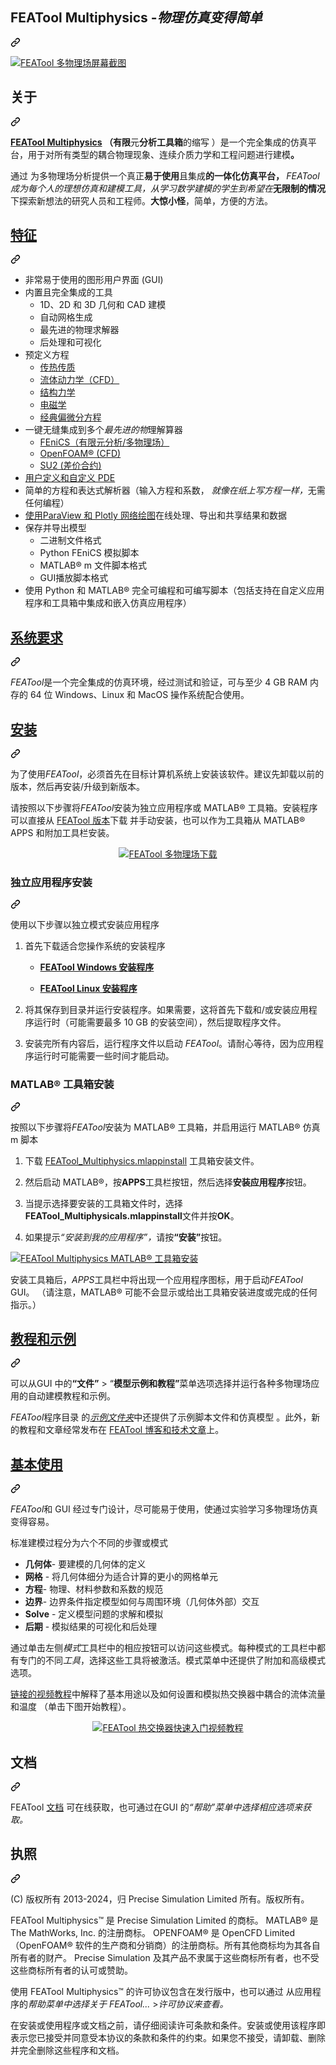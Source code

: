 <div class="Box-sc-g0xbh4-0 bJMeLZ js-snippet-clipboard-copy-unpositioned" data-hpc="true"><article class="markdown-body entry-content container-lg" itemprop="text"><div class="markdown-heading" dir="auto"><h1 tabindex="-1" class="heading-element" dir="auto"><font style="vertical-align: inherit;"><font style="vertical-align: inherit;">FEATool Multiphysics -</font></font><em><font style="vertical-align: inherit;"><font style="vertical-align: inherit;">物理仿真变得简单</font></font></em></h1><a id="user-content-featool-multiphysics---physics-simulation-made-easy" class="anchor" aria-label="永久链接：FEATool Multiphysics - 物理模拟变得简单" href="#featool-multiphysics---physics-simulation-made-easy"><svg class="octicon octicon-link" viewBox="0 0 16 16" version="1.1" width="16" height="16" aria-hidden="true"><path d="m7.775 3.275 1.25-1.25a3.5 3.5 0 1 1 4.95 4.95l-2.5 2.5a3.5 3.5 0 0 1-4.95 0 .751.751 0 0 1 .018-1.042.751.751 0 0 1 1.042-.018 1.998 1.998 0 0 0 2.83 0l2.5-2.5a2.002 2.002 0 0 0-2.83-2.83l-1.25 1.25a.751.751 0 0 1-1.042-.018.751.751 0 0 1-.018-1.042Zm-4.69 9.64a1.998 1.998 0 0 0 2.83 0l1.25-1.25a.751.751 0 0 1 1.042.018.751.751 0 0 1 .018 1.042l-1.25 1.25a3.5 3.5 0 1 1-4.95-4.95l2.5-2.5a3.5 3.5 0 0 1 4.95 0 .751.751 0 0 1-.018 1.042.751.751 0 0 1-1.042.018 1.998 1.998 0 0 0-2.83 0l-2.5 2.5a1.998 1.998 0 0 0 0 2.83Z"></path></svg></a></div>
<p dir="auto"><a target="_blank" rel="noopener noreferrer" href="/precise-simulation/featool-multiphysics/blob/master/screenshot.jpg"><img src="/precise-simulation/featool-multiphysics/raw/master/screenshot.jpg" alt="FEATool 多物理场屏幕截图" style="max-width: 100%;"></a></p>
<div class="markdown-heading" dir="auto"><h2 tabindex="-1" class="heading-element" dir="auto"><font style="vertical-align: inherit;"><font style="vertical-align: inherit;">关于</font></font></h2><a id="user-content-about" class="anchor" aria-label="永久链接：关于" href="#about"><svg class="octicon octicon-link" viewBox="0 0 16 16" version="1.1" width="16" height="16" aria-hidden="true"><path d="m7.775 3.275 1.25-1.25a3.5 3.5 0 1 1 4.95 4.95l-2.5 2.5a3.5 3.5 0 0 1-4.95 0 .751.751 0 0 1 .018-1.042.751.751 0 0 1 1.042-.018 1.998 1.998 0 0 0 2.83 0l2.5-2.5a2.002 2.002 0 0 0-2.83-2.83l-1.25 1.25a.751.751 0 0 1-1.042-.018.751.751 0 0 1-.018-1.042Zm-4.69 9.64a1.998 1.998 0 0 0 2.83 0l1.25-1.25a.751.751 0 0 1 1.042.018.751.751 0 0 1 .018 1.042l-1.25 1.25a3.5 3.5 0 1 1-4.95-4.95l2.5-2.5a3.5 3.5 0 0 1 4.95 0 .751.751 0 0 1-.018 1.042.751.751 0 0 1-1.042.018 1.998 1.998 0 0 0-2.83 0l-2.5 2.5a1.998 1.998 0 0 0 0 2.83Z"></path></svg></a></div>
<p dir="auto"><a href="https://www.featool.com" rel="nofollow"><strong><font style="vertical-align: inherit;"><font style="vertical-align: inherit;">FEATool Multiphysics</font></font></strong></a><font style="vertical-align: inherit;"></font><b><font style="vertical-align: inherit;"><font style="vertical-align: inherit;"> （有限</font></font></b><font style="vertical-align: inherit;"><font style="vertical-align: inherit;">元</font></font><b><font style="vertical-align: inherit;"><font style="vertical-align: inherit;">分析</font></font></b><font style="vertical-align: inherit;"></font><b><font style="vertical-align: inherit;"><font style="vertical-align: inherit;">工具箱</font></font></b><font style="vertical-align: inherit;"><font style="vertical-align: inherit;">的</font><font style="vertical-align: inherit;">缩写
</font><font style="vertical-align: inherit;">）是一个完全集成的仿真平台，用于对所有类型的耦合物理现象、连续介质力学和工程问题进行</font><font style="vertical-align: inherit;">建模</font></font><b><font style="vertical-align: inherit;"><font style="vertical-align: inherit;">。</font></font></b><font style="vertical-align: inherit;"></font></p>
<p dir="auto"><font style="vertical-align: inherit;"><font style="vertical-align: inherit;">通过</font><font style="vertical-align: inherit;">
为多物理场分析提供一个真正</font></font><strong><font style="vertical-align: inherit;"><font style="vertical-align: inherit;">易于使用</font></font></strong><font style="vertical-align: inherit;"><font style="vertical-align: inherit;">且集成</font></font><strong><font style="vertical-align: inherit;"><font style="vertical-align: inherit;">的一体化仿真平台， </font></font></strong><font style="vertical-align: inherit;"></font><em><font style="vertical-align: inherit;"><font style="vertical-align: inherit;">FEATool成为每个人的理想仿真和建模工具，从学习数学建模的学生到希望在</font></font></em><font style="vertical-align: inherit;"></font><strong><font style="vertical-align: inherit;"><font style="vertical-align: inherit;">无限制的情况</font></font></strong><font style="vertical-align: inherit;"><font style="vertical-align: inherit;">下探索新想法的研究人员和工程师。</font><strong><font style="vertical-align: inherit;">大惊小怪</font></strong><font style="vertical-align: inherit;">，简单，方便的方法。</font></font></p>
<div class="markdown-heading" dir="auto"><h2 tabindex="-1" class="heading-element" dir="auto"><a href="https://www.featool.com/featool-multiphysics-features" rel="nofollow"><font style="vertical-align: inherit;"><font style="vertical-align: inherit;">特征</font></font></a></h2><a id="user-content-features" class="anchor" aria-label="永久链接：特点" href="#features"><svg class="octicon octicon-link" viewBox="0 0 16 16" version="1.1" width="16" height="16" aria-hidden="true"><path d="m7.775 3.275 1.25-1.25a3.5 3.5 0 1 1 4.95 4.95l-2.5 2.5a3.5 3.5 0 0 1-4.95 0 .751.751 0 0 1 .018-1.042.751.751 0 0 1 1.042-.018 1.998 1.998 0 0 0 2.83 0l2.5-2.5a2.002 2.002 0 0 0-2.83-2.83l-1.25 1.25a.751.751 0 0 1-1.042-.018.751.751 0 0 1-.018-1.042Zm-4.69 9.64a1.998 1.998 0 0 0 2.83 0l1.25-1.25a.751.751 0 0 1 1.042.018.751.751 0 0 1 .018 1.042l-1.25 1.25a3.5 3.5 0 1 1-4.95-4.95l2.5-2.5a3.5 3.5 0 0 1 4.95 0 .751.751 0 0 1-.018 1.042.751.751 0 0 1-1.042.018 1.998 1.998 0 0 0-2.83 0l-2.5 2.5a1.998 1.998 0 0 0 0 2.83Z"></path></svg></a></div>
<ul dir="auto">
<li><font style="vertical-align: inherit;"><font style="vertical-align: inherit;">非常易于使用的图形用户界面 (GUI)</font></font></li>
<li><font style="vertical-align: inherit;"><font style="vertical-align: inherit;">内置且完全集成的工具
</font></font><ul dir="auto">
<li><font style="vertical-align: inherit;"><font style="vertical-align: inherit;">1D、2D 和 3D 几何和 CAD 建模</font></font></li>
<li><font style="vertical-align: inherit;"><font style="vertical-align: inherit;">自动网格生成</font></font></li>
<li><font style="vertical-align: inherit;"><font style="vertical-align: inherit;">最先进的物理求解器</font></font></li>
<li><font style="vertical-align: inherit;"><font style="vertical-align: inherit;">后处理和可视化</font></font></li>
</ul>
</li>
<li><font style="vertical-align: inherit;"><font style="vertical-align: inherit;">预定义方程
</font></font><ul dir="auto">
<li><a href="https://www.featool.com/multiphysics#heat-and-mass-transfer" rel="nofollow"><font style="vertical-align: inherit;"><font style="vertical-align: inherit;">传热传质</font></font></a></li>
<li><a href="https://www.featool.com/cfd-toolbox" rel="nofollow"><font style="vertical-align: inherit;"><font style="vertical-align: inherit;">流体动力学（CFD）</font></font></a></li>
<li><a href="https://www.featool.com/multiphysics#structural-mechanics" rel="nofollow"><font style="vertical-align: inherit;"><font style="vertical-align: inherit;">结构力学</font></font></a></li>
<li><a href="https://www.featool.com/multiphysics#electromagnetics" rel="nofollow"><font style="vertical-align: inherit;"><font style="vertical-align: inherit;">电磁学</font></font></a></li>
<li><a href="https://www.featool.com/multiphysics#partial-differential-equations" rel="nofollow"><font style="vertical-align: inherit;"><font style="vertical-align: inherit;">经典偏微分方程</font></font></a></li>
</ul>
</li>
<li><font style="vertical-align: inherit;"><font style="vertical-align: inherit;">一键无缝集成到多个</font></font><em><font style="vertical-align: inherit;"><font style="vertical-align: inherit;">最先进的物</font></font></em><font style="vertical-align: inherit;"><font style="vertical-align: inherit;">理解算器
</font></font><ul dir="auto">
<li><a href="https://www.featool.com/doc/fenics.html" rel="nofollow"><font style="vertical-align: inherit;"><font style="vertical-align: inherit;">FEniCS（有限元分析/多物理场）</font></font></a></li>
<li><a href="https://www.featool.com/doc/openfoam.html" rel="nofollow"><font style="vertical-align: inherit;"><font style="vertical-align: inherit;">OpenFOAM® (CFD)</font></font></a></li>
<li><a href="https://www.featool.com/doc/su2.html" rel="nofollow"><font style="vertical-align: inherit;"><font style="vertical-align: inherit;">SU2 (差价合约)</font></font></a></li>
</ul>
</li>
<li><a href="https://www.featool.com/doc/physics.html#phys_ce" rel="nofollow"><font style="vertical-align: inherit;"><font style="vertical-align: inherit;">用户定义和自定义 PDE</font></font></a></li>
<li><font style="vertical-align: inherit;"><font style="vertical-align: inherit;">简单的方程和表达式解析器（输入方程和系数，
</font></font><em><font style="vertical-align: inherit;"><font style="vertical-align: inherit;">就像在纸上写方程一样，</font></font></em><font style="vertical-align: inherit;"><font style="vertical-align: inherit;">无需任何编程）</font></font></li>
<li><font style="vertical-align: inherit;"><a href="https://www.featool.com/web-plots" rel="nofollow"><font style="vertical-align: inherit;">使用ParaView 和 Plotly 网络绘图</font></a><font style="vertical-align: inherit;">在线处理、导出和共享结果和数据
</font></font><a href="https://www.featool.com/web-plots" rel="nofollow"><font style="vertical-align: inherit;"></font></a></li>
<li><font style="vertical-align: inherit;"><font style="vertical-align: inherit;">保存并导出模型
</font></font><ul dir="auto">
<li><font style="vertical-align: inherit;"><font style="vertical-align: inherit;">二进制文件格式</font></font></li>
<li><font style="vertical-align: inherit;"><font style="vertical-align: inherit;">Python FEniCS 模拟脚本</font></font></li>
<li><font style="vertical-align: inherit;"><font style="vertical-align: inherit;">MATLAB® m 文件脚本格式</font></font></li>
<li><font style="vertical-align: inherit;"><font style="vertical-align: inherit;">GUI播放脚本格式</font></font></li>
</ul>
</li>
<li><font style="vertical-align: inherit;"><font style="vertical-align: inherit;">使用 Python 和 MATLAB® 完全可编程和可编写脚本（包括支持在自定义应用程序和工具箱中集成和嵌入仿真应用程序）</font></font></li>
</ul>
<div class="markdown-heading" dir="auto"><h2 tabindex="-1" class="heading-element" dir="auto"><a href="https://www.featool.com/doc/quickstart.html#prereq" rel="nofollow"><font style="vertical-align: inherit;"><font style="vertical-align: inherit;">系统要求</font></font></a></h2><a id="user-content-system-requirements" class="anchor" aria-label="永久链接：系统要求" href="#system-requirements"><svg class="octicon octicon-link" viewBox="0 0 16 16" version="1.1" width="16" height="16" aria-hidden="true"><path d="m7.775 3.275 1.25-1.25a3.5 3.5 0 1 1 4.95 4.95l-2.5 2.5a3.5 3.5 0 0 1-4.95 0 .751.751 0 0 1 .018-1.042.751.751 0 0 1 1.042-.018 1.998 1.998 0 0 0 2.83 0l2.5-2.5a2.002 2.002 0 0 0-2.83-2.83l-1.25 1.25a.751.751 0 0 1-1.042-.018.751.751 0 0 1-.018-1.042Zm-4.69 9.64a1.998 1.998 0 0 0 2.83 0l1.25-1.25a.751.751 0 0 1 1.042.018.751.751 0 0 1 .018 1.042l-1.25 1.25a3.5 3.5 0 1 1-4.95-4.95l2.5-2.5a3.5 3.5 0 0 1 4.95 0 .751.751 0 0 1-.018 1.042.751.751 0 0 1-1.042.018 1.998 1.998 0 0 0-2.83 0l-2.5 2.5a1.998 1.998 0 0 0 0 2.83Z"></path></svg></a></div>
<p dir="auto"><em><font style="vertical-align: inherit;"><font style="vertical-align: inherit;">FEATool</font></font></em><font style="vertical-align: inherit;"><font style="vertical-align: inherit;">是一个完全集成的仿真环境，经过测试和验证，可与至少 4 GB RAM 内存的 64 位 Windows、Linux 和 MacOS 操作系统配合使用。</font></font></p>
<div class="markdown-heading" dir="auto"><h2 tabindex="-1" class="heading-element" dir="auto"><a href="https://www.featool.com/doc/quickstart.html#install" rel="nofollow"><font style="vertical-align: inherit;"><font style="vertical-align: inherit;">安装</font></font></a></h2><a id="user-content-installation" class="anchor" aria-label="永久链接：安装" href="#installation"><svg class="octicon octicon-link" viewBox="0 0 16 16" version="1.1" width="16" height="16" aria-hidden="true"><path d="m7.775 3.275 1.25-1.25a3.5 3.5 0 1 1 4.95 4.95l-2.5 2.5a3.5 3.5 0 0 1-4.95 0 .751.751 0 0 1 .018-1.042.751.751 0 0 1 1.042-.018 1.998 1.998 0 0 0 2.83 0l2.5-2.5a2.002 2.002 0 0 0-2.83-2.83l-1.25 1.25a.751.751 0 0 1-1.042-.018.751.751 0 0 1-.018-1.042Zm-4.69 9.64a1.998 1.998 0 0 0 2.83 0l1.25-1.25a.751.751 0 0 1 1.042.018.751.751 0 0 1 .018 1.042l-1.25 1.25a3.5 3.5 0 1 1-4.95-4.95l2.5-2.5a3.5 3.5 0 0 1 4.95 0 .751.751 0 0 1-.018 1.042.751.751 0 0 1-1.042.018 1.998 1.998 0 0 0-2.83 0l-2.5 2.5a1.998 1.998 0 0 0 0 2.83Z"></path></svg></a></div>
<p dir="auto"><font style="vertical-align: inherit;"><font style="vertical-align: inherit;">为了使用</font></font><em><font style="vertical-align: inherit;"><font style="vertical-align: inherit;">FEATool</font></font></em><font style="vertical-align: inherit;"><font style="vertical-align: inherit;">，必须首先在目标计算机系统上安装该软件。建议先卸载以前的版本，然后再安装/升级到新版本。</font></font></p>
<p dir="auto"><font style="vertical-align: inherit;"><font style="vertical-align: inherit;">请按照以下步骤将</font></font><em><font style="vertical-align: inherit;"><font style="vertical-align: inherit;">FEATool</font></font></em><font style="vertical-align: inherit;"><font style="vertical-align: inherit;">安装为独立应用程序或 MATLAB® 工具箱。安装程序可以直接从
</font></font><a href="https://github.com/precise-simulation/featool-multiphysics/releases/latest"><font style="vertical-align: inherit;"><font style="vertical-align: inherit;">FEATool 版本</font></font></a><font style="vertical-align: inherit;"><font style="vertical-align: inherit;">下载
并手动安装，也可以作为工具箱从 MATLAB® APPS 和附加工具栏安装。</font></font></p>
<p align="center" dir="auto">
  <a href="https://www.featool.com/download" rel="nofollow">
    <img src="/precise-simulation/featool-multiphysics/raw/master/download.png" alt="FEATool 多物理场下载" style="max-width: 100%;">
  </a>
</p>
<div class="markdown-heading" dir="auto"><h3 tabindex="-1" class="heading-element" dir="auto"><font style="vertical-align: inherit;"><font style="vertical-align: inherit;">独立应用程序安装</font></font></h3><a id="user-content-stand-alone-app-installation" class="anchor" aria-label="永久链接：独立应用程序安装" href="#stand-alone-app-installation"><svg class="octicon octicon-link" viewBox="0 0 16 16" version="1.1" width="16" height="16" aria-hidden="true"><path d="m7.775 3.275 1.25-1.25a3.5 3.5 0 1 1 4.95 4.95l-2.5 2.5a3.5 3.5 0 0 1-4.95 0 .751.751 0 0 1 .018-1.042.751.751 0 0 1 1.042-.018 1.998 1.998 0 0 0 2.83 0l2.5-2.5a2.002 2.002 0 0 0-2.83-2.83l-1.25 1.25a.751.751 0 0 1-1.042-.018.751.751 0 0 1-.018-1.042Zm-4.69 9.64a1.998 1.998 0 0 0 2.83 0l1.25-1.25a.751.751 0 0 1 1.042.018.751.751 0 0 1 .018 1.042l-1.25 1.25a3.5 3.5 0 1 1-4.95-4.95l2.5-2.5a3.5 3.5 0 0 1 4.95 0 .751.751 0 0 1-.018 1.042.751.751 0 0 1-1.042.018 1.998 1.998 0 0 0-2.83 0l-2.5 2.5a1.998 1.998 0 0 0 0 2.83Z"></path></svg></a></div>
<p dir="auto"><font style="vertical-align: inherit;"><font style="vertical-align: inherit;">使用以下步骤以独立模式安装应用程序</font></font></p>
<ol dir="auto">
<li>
<p dir="auto"><font style="vertical-align: inherit;"><font style="vertical-align: inherit;">首先下载适合您操作系统的安装程序</font></font></p>
<ul dir="auto">
<li>
<p dir="auto"><a href="https://github.com/precise-simulation/featool-multiphysics/releases/latest/download/FEATool_Multiphysics_install.exe"><strong><font style="vertical-align: inherit;"><font style="vertical-align: inherit;">FEATool Windows 安装程序</font></font></strong></a></p>
</li>
<li>
<p dir="auto"><a href="https://github.com/precise-simulation/featool-multiphysics/releases/latest/download/FEATool_Multiphysics.install"><strong><font style="vertical-align: inherit;"><font style="vertical-align: inherit;">FEATool Linux 安装程序</font></font></strong></a></p>
</li>
</ul>
</li>
<li>
<p dir="auto"><font style="vertical-align: inherit;"><font style="vertical-align: inherit;">将其保存到目录并运行安装程序。如果需要，这将首先下载和/或安装应用程序运行时（可能需要最多 10 GB 的安装空间），然后提取程序文件。</font></font></p>
</li>
<li>
<p dir="auto"><font style="vertical-align: inherit;"><font style="vertical-align: inherit;">安装完所有内容后，运行程序文件以启动
</font></font><em><font style="vertical-align: inherit;"><font style="vertical-align: inherit;">FEATool</font></font></em><font style="vertical-align: inherit;"><font style="vertical-align: inherit;">。请耐心等待，因为应用程序运行时可能需要一些时间才能启动。</font></font></p>
</li>
</ol>
<div class="markdown-heading" dir="auto"><h3 tabindex="-1" class="heading-element" dir="auto"><font style="vertical-align: inherit;"><font style="vertical-align: inherit;">MATLAB® 工具箱安装</font></font></h3><a id="user-content-matlab-toolbox-installation" class="anchor" aria-label="永久链接：MATLAB® 工具箱安装" href="#matlab-toolbox-installation"><svg class="octicon octicon-link" viewBox="0 0 16 16" version="1.1" width="16" height="16" aria-hidden="true"><path d="m7.775 3.275 1.25-1.25a3.5 3.5 0 1 1 4.95 4.95l-2.5 2.5a3.5 3.5 0 0 1-4.95 0 .751.751 0 0 1 .018-1.042.751.751 0 0 1 1.042-.018 1.998 1.998 0 0 0 2.83 0l2.5-2.5a2.002 2.002 0 0 0-2.83-2.83l-1.25 1.25a.751.751 0 0 1-1.042-.018.751.751 0 0 1-.018-1.042Zm-4.69 9.64a1.998 1.998 0 0 0 2.83 0l1.25-1.25a.751.751 0 0 1 1.042.018.751.751 0 0 1 .018 1.042l-1.25 1.25a3.5 3.5 0 1 1-4.95-4.95l2.5-2.5a3.5 3.5 0 0 1 4.95 0 .751.751 0 0 1-.018 1.042.751.751 0 0 1-1.042.018 1.998 1.998 0 0 0-2.83 0l-2.5 2.5a1.998 1.998 0 0 0 0 2.83Z"></path></svg></a></div>
<p dir="auto"><font style="vertical-align: inherit;"><font style="vertical-align: inherit;">按照以下步骤将</font></font><em><font style="vertical-align: inherit;"><font style="vertical-align: inherit;">FEATool</font></font></em><font style="vertical-align: inherit;"><font style="vertical-align: inherit;">安装为 MATLAB® 工具箱，并启用运行 MATLAB® 仿真 m 脚本</font></font></p>
<ol dir="auto">
<li>
<p dir="auto"><font style="vertical-align: inherit;"><font style="vertical-align: inherit;">下载
</font></font><a href="https://github.com/precise-simulation/featool-multiphysics/releases/latest/download/FEATool_Multiphysics.mlappinstall"><font style="vertical-align: inherit;"><font style="vertical-align: inherit;">FEATool_Multiphysics.mlappinstall</font></font></a><font style="vertical-align: inherit;"><font style="vertical-align: inherit;">
工具箱安装文件。</font></font></p>
</li>
<li>
<p dir="auto"><font style="vertical-align: inherit;"><font style="vertical-align: inherit;">然后启动 MATLAB®，按</font></font><strong><font style="vertical-align: inherit;"><font style="vertical-align: inherit;">APPS</font></font></strong><font style="vertical-align: inherit;"><font style="vertical-align: inherit;">工具栏按钮，然后选择</font></font><strong><font style="vertical-align: inherit;"><font style="vertical-align: inherit;">安装应用程序</font></font></strong><font style="vertical-align: inherit;"><font style="vertical-align: inherit;">按钮。</font></font></p>
</li>
<li>
<p dir="auto"><font style="vertical-align: inherit;"><font style="vertical-align: inherit;">当提示选择要安装的工具箱文件时，选择
</font></font><strong><font style="vertical-align: inherit;"><font style="vertical-align: inherit;">FEATool_Multiphysicals.mlappinstall</font></font></strong><font style="vertical-align: inherit;"><font style="vertical-align: inherit;">文件并按</font></font><strong><font style="vertical-align: inherit;"><font style="vertical-align: inherit;">OK</font></font></strong><font style="vertical-align: inherit;"><font style="vertical-align: inherit;">。</font></font></p>
</li>
<li>
<p dir="auto"><font style="vertical-align: inherit;"><font style="vertical-align: inherit;">如果提示</font><em><font style="vertical-align: inherit;">“安装到我的应用程序”，</font></em><font style="vertical-align: inherit;">请按</font></font><strong><font style="vertical-align: inherit;"><font style="vertical-align: inherit;">“安装”</font></font></strong><font style="vertical-align: inherit;"><font style="vertical-align: inherit;">按钮。</font></font><em><font style="vertical-align: inherit;"></font></em><font style="vertical-align: inherit;"></font></p>
</li>
</ol>
<p dir="auto"><a target="_blank" rel="noopener noreferrer nofollow" href="https://camo.githubusercontent.com/49f439f47eb12ed2495225d09abd2c57946d18cb10b4ce820cdbe36ceae9103a/68747470733a2f2f7777772e666561746f6f6c2e636f6d2f646f632f666561746f6f6c2d6d756c7469706879736963732d746f6f6c626f782d696e7374616c6c6174696f6e5f35302e6a7067"><img src="https://camo.githubusercontent.com/49f439f47eb12ed2495225d09abd2c57946d18cb10b4ce820cdbe36ceae9103a/68747470733a2f2f7777772e666561746f6f6c2e636f6d2f646f632f666561746f6f6c2d6d756c7469706879736963732d746f6f6c626f782d696e7374616c6c6174696f6e5f35302e6a7067" alt="FEATool Multiphysics MATLAB® 工具箱安装" data-canonical-src="https://www.featool.com/doc/featool-multiphysics-toolbox-installation_50.jpg" style="max-width: 100%;"></a></p>
<p dir="auto"><font style="vertical-align: inherit;"><font style="vertical-align: inherit;">安装工具箱后，</font></font><em><font style="vertical-align: inherit;"><font style="vertical-align: inherit;">APPS</font></font></em><font style="vertical-align: inherit;"><font style="vertical-align: inherit;">工具栏中将出现一个应用程序图标，用于启动</font></font><em><font style="vertical-align: inherit;"><font style="vertical-align: inherit;">FEATool</font></font></em><font style="vertical-align: inherit;"><font style="vertical-align: inherit;"> GUI。 （请注意，MATLAB® 可能不会显示或给出工具箱安装进度或完成的任何指示。）</font></font></p>
<div class="markdown-heading" dir="auto"><h2 tabindex="-1" class="heading-element" dir="auto"><a href="https://www.featool.com/doc/quickstart.html#tutorials_and_examples" rel="nofollow"><font style="vertical-align: inherit;"><font style="vertical-align: inherit;">教程和示例</font></font></a></h2><a id="user-content-tutorials-and-examples" class="anchor" aria-label="永久链接：教程和示例" href="#tutorials-and-examples"><svg class="octicon octicon-link" viewBox="0 0 16 16" version="1.1" width="16" height="16" aria-hidden="true"><path d="m7.775 3.275 1.25-1.25a3.5 3.5 0 1 1 4.95 4.95l-2.5 2.5a3.5 3.5 0 0 1-4.95 0 .751.751 0 0 1 .018-1.042.751.751 0 0 1 1.042-.018 1.998 1.998 0 0 0 2.83 0l2.5-2.5a2.002 2.002 0 0 0-2.83-2.83l-1.25 1.25a.751.751 0 0 1-1.042-.018.751.751 0 0 1-.018-1.042Zm-4.69 9.64a1.998 1.998 0 0 0 2.83 0l1.25-1.25a.751.751 0 0 1 1.042.018.751.751 0 0 1 .018 1.042l-1.25 1.25a3.5 3.5 0 1 1-4.95-4.95l2.5-2.5a3.5 3.5 0 0 1 4.95 0 .751.751 0 0 1-.018 1.042.751.751 0 0 1-1.042.018 1.998 1.998 0 0 0-2.83 0l-2.5 2.5a1.998 1.998 0 0 0 0 2.83Z"></path></svg></a></div>
<p dir="auto"><font style="vertical-align: inherit;"><font style="vertical-align: inherit;">可以从GUI 中的</font></font><strong><font style="vertical-align: inherit;"><font style="vertical-align: inherit;">“文件”</font></font></strong><font style="vertical-align: inherit;"><font style="vertical-align: inherit;"> &gt; “</font></font><strong><font style="vertical-align: inherit;"><font style="vertical-align: inherit;">模型示例和教程”</font></font></strong><font style="vertical-align: inherit;"><font style="vertical-align: inherit;">菜单选项选择并运行各种多物理场应用的自动建模教程和示例。</font></font></p>
<p dir="auto"><font style="vertical-align: inherit;"><em><font style="vertical-align: inherit;">FEATool</font></em><font style="vertical-align: inherit;">程序目录
的</font></font><a href="https://github.com/precise-simulation/featool-multiphysics/tree/master/examples"><em><font style="vertical-align: inherit;"><font style="vertical-align: inherit;">示例文件夹</font></font></em></a><font style="vertical-align: inherit;"><font style="vertical-align: inherit;">中还提供了示例脚本文件和仿真模型
</font><font style="vertical-align: inherit;">。此外，新的教程和文章经常发布在
</font><a href="https://www.featool.com/articles" rel="nofollow"><font style="vertical-align: inherit;">FEATool 博客和技术文章</font></a><font style="vertical-align: inherit;">上。</font></font><em><font style="vertical-align: inherit;"></font></em><font style="vertical-align: inherit;"></font><a href="https://www.featool.com/articles" rel="nofollow"><font style="vertical-align: inherit;"></font></a><font style="vertical-align: inherit;"></font></p>
<div class="markdown-heading" dir="auto"><h2 tabindex="-1" class="heading-element" dir="auto"><a href="https://www.featool.com/doc/quickstart.html#qs_work" rel="nofollow"><font style="vertical-align: inherit;"><font style="vertical-align: inherit;">基本使用</font></font></a></h2><a id="user-content-basic-use" class="anchor" aria-label="永久链接：基本使用" href="#basic-use"><svg class="octicon octicon-link" viewBox="0 0 16 16" version="1.1" width="16" height="16" aria-hidden="true"><path d="m7.775 3.275 1.25-1.25a3.5 3.5 0 1 1 4.95 4.95l-2.5 2.5a3.5 3.5 0 0 1-4.95 0 .751.751 0 0 1 .018-1.042.751.751 0 0 1 1.042-.018 1.998 1.998 0 0 0 2.83 0l2.5-2.5a2.002 2.002 0 0 0-2.83-2.83l-1.25 1.25a.751.751 0 0 1-1.042-.018.751.751 0 0 1-.018-1.042Zm-4.69 9.64a1.998 1.998 0 0 0 2.83 0l1.25-1.25a.751.751 0 0 1 1.042.018.751.751 0 0 1 .018 1.042l-1.25 1.25a3.5 3.5 0 1 1-4.95-4.95l2.5-2.5a3.5 3.5 0 0 1 4.95 0 .751.751 0 0 1-.018 1.042.751.751 0 0 1-1.042.018 1.998 1.998 0 0 0-2.83 0l-2.5 2.5a1.998 1.998 0 0 0 0 2.83Z"></path></svg></a></div>
<p dir="auto"><em><font style="vertical-align: inherit;"><font style="vertical-align: inherit;">FEATool</font></font></em><font style="vertical-align: inherit;"><font style="vertical-align: inherit;">和 GUI 经过专门设计，尽可能易于使用，使通过实验学习多物理场仿真变得容易。</font></font></p>
<p dir="auto"><font style="vertical-align: inherit;"><font style="vertical-align: inherit;">标准建模过程分为六个不同的步骤或模式</font></font></p>
<ul dir="auto">
<li><strong><font style="vertical-align: inherit;"><font style="vertical-align: inherit;">几何体</font></font></strong><font style="vertical-align: inherit;"><font style="vertical-align: inherit;">- 要建模的几何体的定义</font></font></li>
<li><strong><font style="vertical-align: inherit;"><font style="vertical-align: inherit;">网格</font></font></strong><font style="vertical-align: inherit;"><font style="vertical-align: inherit;">     - 将几何体细分为适合计算的更小的网格单元</font></font></li>
<li><strong><font style="vertical-align: inherit;"><font style="vertical-align: inherit;">方程</font></font></strong><font style="vertical-align: inherit;"><font style="vertical-align: inherit;">- 物理、材料参数和系数的规范</font></font></li>
<li><strong><font style="vertical-align: inherit;"><font style="vertical-align: inherit;">边界</font></font></strong><font style="vertical-align: inherit;"><font style="vertical-align: inherit;">- 边界条件指定模型如何与周围环境（几何体外部）交互</font></font></li>
<li><strong><font style="vertical-align: inherit;"><font style="vertical-align: inherit;">Solve</font></font></strong><font style="vertical-align: inherit;"><font style="vertical-align: inherit;">     - 定义模型问题的求解和模拟</font></font></li>
<li><strong><font style="vertical-align: inherit;"><font style="vertical-align: inherit;">后期</font></font></strong><font style="vertical-align: inherit;"><font style="vertical-align: inherit;">     - 模拟结果的可视化和后处理</font></font></li>
</ul>
<p dir="auto"><font style="vertical-align: inherit;"><font style="vertical-align: inherit;">通过单击左侧</font></font><em><font style="vertical-align: inherit;"><font style="vertical-align: inherit;">模式</font></font></em><font style="vertical-align: inherit;"><font style="vertical-align: inherit;">工具栏中的相应按钮可以访问这些模式。每种模式的</font><font style="vertical-align: inherit;">工具栏中</font><font style="vertical-align: inherit;">都有专门的不同</font></font><em><font style="vertical-align: inherit;"><font style="vertical-align: inherit;">工具</font></font></em><font style="vertical-align: inherit;"><font style="vertical-align: inherit;">，选择这些工具将被激活。模式菜单中还提供了附加和高级模式选项。</font></font></p>
<p dir="auto"><font style="vertical-align: inherit;"></font><a href="https://youtu.be/TBfVWgYbGTw" rel="nofollow"><font style="vertical-align: inherit;"><font style="vertical-align: inherit;">链接的视频教程</font></font></a><font style="vertical-align: inherit;"><font style="vertical-align: inherit;">中解释了基本用途以及如何设置和模拟热交换器中耦合的流体流量和温度
</font><font style="vertical-align: inherit;">
（单击下图开始教程）。</font></font></p>
<p align="center" dir="auto">
  <a href="https://www.youtube.com/watch?v=TBfVWgYbGTw" rel="nofollow">
    <img src="https://camo.githubusercontent.com/df3aa05332953d7f56c257a4f8567c32595a01247a510cd1976e372e61da26c9/68747470733a2f2f696d672e796f75747562652e636f6d2f76692f54426656576759624754772f302e6a7067" alt="FEATool 热交换器快速入门视频教程" data-canonical-src="https://img.youtube.com/vi/TBfVWgYbGTw/0.jpg" style="max-width: 100%;">
  </a>
</p>
<div class="markdown-heading" dir="auto"><h2 tabindex="-1" class="heading-element" dir="auto"><font style="vertical-align: inherit;"><font style="vertical-align: inherit;">文档</font></font></h2><a id="user-content-documentation" class="anchor" aria-label="永久链接：文档" href="#documentation"><svg class="octicon octicon-link" viewBox="0 0 16 16" version="1.1" width="16" height="16" aria-hidden="true"><path d="m7.775 3.275 1.25-1.25a3.5 3.5 0 1 1 4.95 4.95l-2.5 2.5a3.5 3.5 0 0 1-4.95 0 .751.751 0 0 1 .018-1.042.751.751 0 0 1 1.042-.018 1.998 1.998 0 0 0 2.83 0l2.5-2.5a2.002 2.002 0 0 0-2.83-2.83l-1.25 1.25a.751.751 0 0 1-1.042-.018.751.751 0 0 1-.018-1.042Zm-4.69 9.64a1.998 1.998 0 0 0 2.83 0l1.25-1.25a.751.751 0 0 1 1.042.018.751.751 0 0 1 .018 1.042l-1.25 1.25a3.5 3.5 0 1 1-4.95-4.95l2.5-2.5a3.5 3.5 0 0 1 4.95 0 .751.751 0 0 1-.018 1.042.751.751 0 0 1-1.042.018 1.998 1.998 0 0 0-2.83 0l-2.5 2.5a1.998 1.998 0 0 0 0 2.83Z"></path></svg></a></div>
<p dir="auto"><font style="vertical-align: inherit;"><font style="vertical-align: inherit;">FEATool
</font></font><a href="https://www.featool.com/doc" rel="nofollow"><font style="vertical-align: inherit;"><font style="vertical-align: inherit;">文档</font></font></a><font style="vertical-align: inherit;"><font style="vertical-align: inherit;">
可在线获取，也可通过在</font><font style="vertical-align: inherit;">GUI 的</font></font><em><font style="vertical-align: inherit;"><font style="vertical-align: inherit;">“帮助”菜单中选择相应选项来获取。</font></font></em><font style="vertical-align: inherit;"></font></p>
<div class="markdown-heading" dir="auto"><h2 tabindex="-1" class="heading-element" dir="auto"><font style="vertical-align: inherit;"><font style="vertical-align: inherit;">执照</font></font></h2><a id="user-content-license" class="anchor" aria-label="永久链接：许可证" href="#license"><svg class="octicon octicon-link" viewBox="0 0 16 16" version="1.1" width="16" height="16" aria-hidden="true"><path d="m7.775 3.275 1.25-1.25a3.5 3.5 0 1 1 4.95 4.95l-2.5 2.5a3.5 3.5 0 0 1-4.95 0 .751.751 0 0 1 .018-1.042.751.751 0 0 1 1.042-.018 1.998 1.998 0 0 0 2.83 0l2.5-2.5a2.002 2.002 0 0 0-2.83-2.83l-1.25 1.25a.751.751 0 0 1-1.042-.018.751.751 0 0 1-.018-1.042Zm-4.69 9.64a1.998 1.998 0 0 0 2.83 0l1.25-1.25a.751.751 0 0 1 1.042.018.751.751 0 0 1 .018 1.042l-1.25 1.25a3.5 3.5 0 1 1-4.95-4.95l2.5-2.5a3.5 3.5 0 0 1 4.95 0 .751.751 0 0 1-.018 1.042.751.751 0 0 1-1.042.018 1.998 1.998 0 0 0-2.83 0l-2.5 2.5a1.998 1.998 0 0 0 0 2.83Z"></path></svg></a></div>
<p dir="auto"><font style="vertical-align: inherit;"><font style="vertical-align: inherit;">(C) 版权所有 2013-2024，归 Precise Simulation Limited 所有。版权所有。</font></font></p>
<p dir="auto"><font style="vertical-align: inherit;"><font style="vertical-align: inherit;">FEATool Multiphysics™ 是 Precise Simulation Limited 的商标。 MATLAB® 是 The MathWorks, Inc. 的注册商标。 OPENFOAM® 是 OpenCFD Limited（OpenFOAM® 软件的生产商和分销商）的注册商标。所有其他商标均为其各自所有者的财产。 Precise Simulation 及其产品不隶属于这些商标所有者，也不受这些商标所有者的认可或赞助。</font></font></p>
<p dir="auto"><font style="vertical-align: inherit;"><font style="vertical-align: inherit;">使用 FEATool Multiphysics™ 的许可协议包含在发行版中，也可以通过
</font><font style="vertical-align: inherit;">从</font><font style="vertical-align: inherit;">应用程序的</font><em><font style="vertical-align: inherit;">帮助菜单中选择</font></em></font><em><font style="vertical-align: inherit;"><font style="vertical-align: inherit;">关于 FEATool...</font></font></em><font style="vertical-align: inherit;"><font style="vertical-align: inherit;"> &gt;</font></font><em><font style="vertical-align: inherit;"><font style="vertical-align: inherit;">许可协议来查看。</font></font></em><font style="vertical-align: inherit;"></font><em><font style="vertical-align: inherit;"></font></em><font style="vertical-align: inherit;"></font></p>
<p dir="auto"><font style="vertical-align: inherit;"><font style="vertical-align: inherit;">在安装或使用程序或文档之前，请仔细阅读许可条款和条件。安装或使用该程序即表示您已接受并同意受本协议的条款和条件的约束。如果您不接受，请卸载、删除并完全删除这些程序和文档。</font></font></p>
</article></div>
